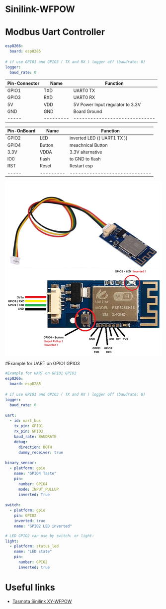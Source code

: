 # Sinilink-WFPOW
#  Modbus Uart Controller

```yaml
esp8266:
  board: esp8285

# if use GPIO1 and GPIO3 ( TX and RX ) logger off (baudrate: 0)
logger:
  baud_rate: 0
```


| Pin-Connector   | Name      | Function |
| ----- | --------- | ----------------------------- 
| GPIO1     | TXD       | UART0 TX
| GPIO3     | RXD       | UART0 RX  
| 5V        | VDD       | 5V Power Input regulator to 3.3V                          
| GND       | GND       | Board Ground
| ----- | --------- | ----------------------------- 

| Pin-OnBoard   | Name      | Function |
| ----- | --------- | ----------------------------- 
| GPIO2     | LED       | inverted LED   (( UART1 TX ))            
| GPIO4     | Button    | meachnical Button                      
| 3.3V      | VDDA      | 3.3V alternative                      
| IO0       | flash     | to GND to flash
| RST       | Reset     | Restart esp
| ----- | --------- | -----------------------------



![alt text](src/docs/devices/cable.png "Image Hover Text")
![alt text](src/docs/devices/sinilink_XY-WFPOW_pinout.jpg "Image Hover Text")

#Example for UART on GPIO1 GPIO3
```yaml
#Example for UART on GPIO1 GPIO3
esp8266:
  board: esp8285

# if use GPIO1 and GPIO3 ( TX and RX ) logger off (baudrate: 0)
logger:
  baud_rate: 0

uart:
  - id: uart_bus
    tx_pin: GPIO1
    rx_pin: GPIO3
    baud_rate: BAUDRATE
    debug:
      direction: BOTH
      dummy_receiver: true

binary_sensor:
  - platform: gpio
    name: "GPIO4 Taste"
    pin:
      number: GPIO4
      mode: INPUT_PULLUP
      inverted: True
      
switch:
  - platform: gpio
    pin: GPIO2
    inverted: true
    name: "GPIO2 LED inverted"
```
```yaml
# LED GPIO2 can use by switch: or light:
light:
  - platform: status_led
    name: "LED state"
    pin:
      number: GPIO2
      inverted: true
```

# Useful links
*  [Tasmota Sinilink XY-WFPOW](https://templates.blakadder.com/sinilink_XY-WFPOW.html)
  
